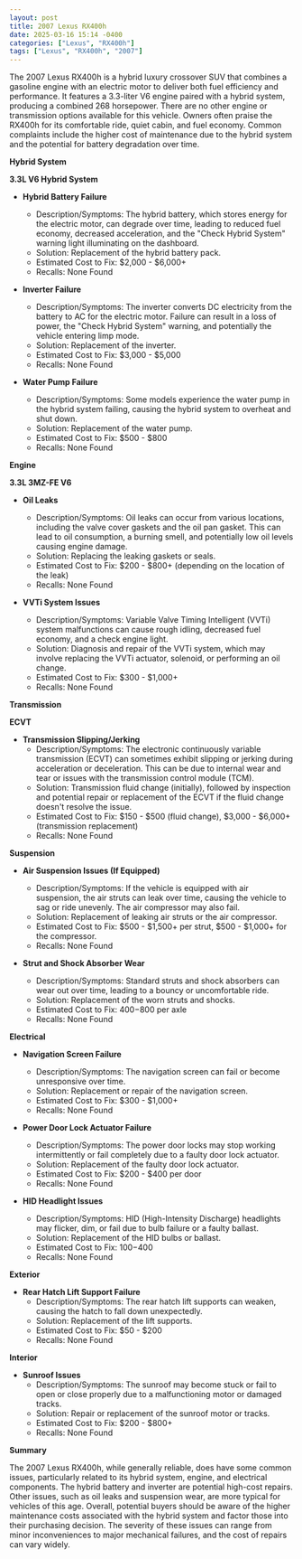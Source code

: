 ```yaml
---
layout: post
title: 2007 Lexus RX400h
date: 2025-03-16 15:14 -0400
categories: ["Lexus", "RX400h"]
tags: ["Lexus", "RX400h", "2007"]
---
```

The 2007 Lexus RX400h is a hybrid luxury crossover SUV that combines a gasoline engine with an electric motor to deliver both fuel efficiency and performance. It features a 3.3-liter V6 engine paired with a hybrid system, producing a combined 268 horsepower. There are no other engine or transmission options available for this vehicle. Owners often praise the RX400h for its comfortable ride, quiet cabin, and fuel economy. Common complaints include the higher cost of maintenance due to the hybrid system and the potential for battery degradation over time.

**Hybrid System**

**3.3L V6 Hybrid System**

*   **Hybrid Battery Failure**
    *   Description/Symptoms: The hybrid battery, which stores energy for the electric motor, can degrade over time, leading to reduced fuel economy, decreased acceleration, and the "Check Hybrid System" warning light illuminating on the dashboard.
    *   Solution: Replacement of the hybrid battery pack.
    *   Estimated Cost to Fix: $2,000 - $6,000+
    *   Recalls: None Found

*   **Inverter Failure**
    *   Description/Symptoms: The inverter converts DC electricity from the battery to AC for the electric motor. Failure can result in a loss of power, the "Check Hybrid System" warning, and potentially the vehicle entering limp mode.
    *   Solution: Replacement of the inverter.
    *   Estimated Cost to Fix: $3,000 - $5,000
    *   Recalls: None Found

*   **Water Pump Failure**
    *   Description/Symptoms: Some models experience the water pump in the hybrid system failing, causing the hybrid system to overheat and shut down.
    *   Solution: Replacement of the water pump.
    *   Estimated Cost to Fix: $500 - $800
    *   Recalls: None Found

**Engine**

**3.3L 3MZ-FE V6**

*   **Oil Leaks**
    *   Description/Symptoms: Oil leaks can occur from various locations, including the valve cover gaskets and the oil pan gasket. This can lead to oil consumption, a burning smell, and potentially low oil levels causing engine damage.
    *   Solution: Replacing the leaking gaskets or seals.
    *   Estimated Cost to Fix: $200 - $800+ (depending on the location of the leak)
    *   Recalls: None Found

*   **VVTi System Issues**
    *   Description/Symptoms: Variable Valve Timing Intelligent (VVTi) system malfunctions can cause rough idling, decreased fuel economy, and a check engine light.
    *   Solution: Diagnosis and repair of the VVTi system, which may involve replacing the VVTi actuator, solenoid, or performing an oil change.
    *   Estimated Cost to Fix: $300 - $1,000+
    *   Recalls: None Found

**Transmission**

**ECVT**

*   **Transmission Slipping/Jerking**
    *   Description/Symptoms: The electronic continuously variable transmission (ECVT) can sometimes exhibit slipping or jerking during acceleration or deceleration. This can be due to internal wear and tear or issues with the transmission control module (TCM).
    *   Solution: Transmission fluid change (initially), followed by inspection and potential repair or replacement of the ECVT if the fluid change doesn't resolve the issue.
    *   Estimated Cost to Fix: $150 - $500 (fluid change), $3,000 - $6,000+ (transmission replacement)
    *   Recalls: None Found

**Suspension**

*   **Air Suspension Issues (If Equipped)**
    *   Description/Symptoms: If the vehicle is equipped with air suspension, the air struts can leak over time, causing the vehicle to sag or ride unevenly. The air compressor may also fail.
    *   Solution: Replacement of leaking air struts or the air compressor.
    *   Estimated Cost to Fix: $500 - $1,500+ per strut, $500 - $1,000+ for the compressor.
    *   Recalls: None Found

*   **Strut and Shock Absorber Wear**
    *   Description/Symptoms: Standard struts and shock absorbers can wear out over time, leading to a bouncy or uncomfortable ride.
    *   Solution: Replacement of the worn struts and shocks.
    *   Estimated Cost to Fix: $400-$800 per axle
    *   Recalls: None Found

**Electrical**

*   **Navigation Screen Failure**
    *   Description/Symptoms: The navigation screen can fail or become unresponsive over time.
    *   Solution: Replacement or repair of the navigation screen.
    *   Estimated Cost to Fix: $300 - $1,000+
    *   Recalls: None Found

*   **Power Door Lock Actuator Failure**
    *   Description/Symptoms: The power door locks may stop working intermittently or fail completely due to a faulty door lock actuator.
    *   Solution: Replacement of the faulty door lock actuator.
    *   Estimated Cost to Fix: $200 - $400 per door
    *   Recalls: None Found

*   **HID Headlight Issues**
    *   Description/Symptoms: HID (High-Intensity Discharge) headlights may flicker, dim, or fail due to bulb failure or a faulty ballast.
    *   Solution: Replacement of the HID bulbs or ballast.
    *   Estimated Cost to Fix: $100-$400
    *   Recalls: None Found

**Exterior**

*   **Rear Hatch Lift Support Failure**
    *   Description/Symptoms: The rear hatch lift supports can weaken, causing the hatch to fall down unexpectedly.
    *   Solution: Replacement of the lift supports.
    *   Estimated Cost to Fix: $50 - $200
    *   Recalls: None Found

**Interior**

*   **Sunroof Issues**
    *   Description/Symptoms: The sunroof may become stuck or fail to open or close properly due to a malfunctioning motor or damaged tracks.
    *   Solution: Repair or replacement of the sunroof motor or tracks.
    *   Estimated Cost to Fix: $200 - $800+
    *   Recalls: None Found

**Summary**

The 2007 Lexus RX400h, while generally reliable, does have some common issues, particularly related to its hybrid system, engine, and electrical components. The hybrid battery and inverter are potential high-cost repairs. Other issues, such as oil leaks and suspension wear, are more typical for vehicles of this age. Overall, potential buyers should be aware of the higher maintenance costs associated with the hybrid system and factor those into their purchasing decision. The severity of these issues can range from minor inconveniences to major mechanical failures, and the cost of repairs can vary widely.

